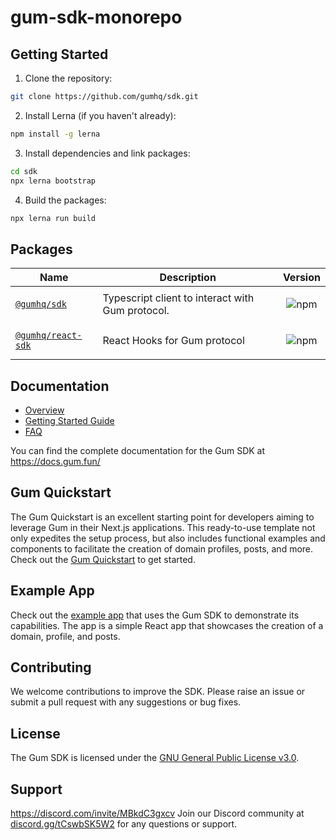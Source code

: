 # gum-sdk-monorepo

## Getting Started

1. Clone the repository:

```bash
git clone https://github.com/gumhq/sdk.git
```

2. Install Lerna (if you haven't already):

```bash
npm install -g lerna
```

3. Install dependencies and link packages:

```bash
cd sdk
npx lerna bootstrap
```

4. Build the packages:

```bash
npx lerna run build
```

## Packages

| Name                                                                              | Description                                      | Version                                                                                                   |
| --------------------------------------------------------------------------------- | ------------------------------------------------ | --------------------------------------------------------------------------------------------------------- |
| [`@gumhq/sdk`](https://github.com/magicblock-labs/gum-sdk/tree/master/packages/gpl-core)        | Typescript client to interact with Gum protocol. | <p align="center"><img alt="npm" src="https://img.shields.io/npm/v/@magicblock-labs/gum-sdk?color=%23d45bff"></p>       |
| [`@gumhq/react-sdk`](https://github.com/magicblock-labs/gum-sdk/tree/master/packages/react-sdk) | React Hooks for Gum protocol                     | <p align="center"><img alt="npm" src="https://img.shields.io/npm/v/@magicblock-labs/gum-react-sdk?color=%23d45bff"></p> |

## Documentation

- [Overview](https://docs.gum.fun/introduction/overview)
- [Getting Started Guide](https://docs.gum.fun/protocol-overview/quickstart)
- [FAQ](https://docs.gum.fun/introduction/faqs)

You can find the complete documentation for the Gum SDK at https://docs.gum.fun/

## Gum Quickstart

The Gum Quickstart is an excellent starting point for developers aiming to leverage Gum in their Next.js applications. This ready-to-use template not only expedites the setup process, but also includes functional examples and components to facilitate the creation of domain profiles, posts, and more. Check out the [Gum Quickstart](https://github.com/gumhq/gum-quickstart) to get started.

## Example App

Check out the [example app](https://github.com/gumhq/gum-example-app) that uses the Gum SDK to demonstrate its capabilities. The app is a simple React app that showcases the creation of a domain, profile, and posts.

## Contributing

We welcome contributions to improve the SDK. Please raise an issue or submit a pull request with any suggestions or bug fixes.

## License

The Gum SDK is licensed under the [GNU General Public License v3.0](https://github.com/gumhq/sdk/blob/master/LICENSE).

## Support
https://discord.com/invite/MBkdC3gxcv
Join our Discord community at [discord.gg/tCswbSK5W2](https://discord.com/invite/MBkdC3gxcv) for any questions or support.
